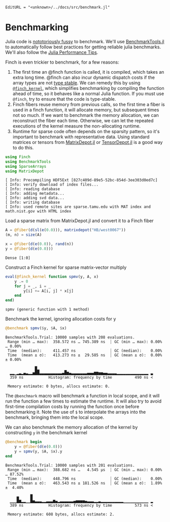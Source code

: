 ```@meta
EditURL = "<unknown>/../docs/src/benchmark.jl"
```

# Benchmarking

Julia code is [nototoriously
fussy](https://github.com/JuliaCI/BenchmarkTools.jl#why-does-this-package-exist)
to benchmark.
We'll use [BenchmarkTools.jl](https://github.com/JuliaCI/BenchmarkTools.jl)
to automatically follow best practices for getting reliable julia benchmarks. We'll also
follow the [Julia Performance Tips](https://docs.julialang.org/en/v1/manual/performance-tips/).

Finch is even trickier to benchmark, for a few reasons:
1. The first time an @finch function is called, it is compiled, which takes an
   extra long time. @finch can also incur dynamic dispatch costs if the array
   types are not [type
   stable](https://docs.julialang.org/en/v1/manual/faq/#man-type-stability). We
   can remedy this by using [`@finch_kernel`](@ref), which simplifies
   benchmarking by compiling the function ahead of time, so it behaves like a
   normal Julia function. If you must use `@finch`, try to ensure that the code
   is type-stable.
2. Finch fibers reuse memory from previous calls, so the first time a fiber is
   used in a finch function, it will allocate memory, but subsequent times not so
   much. If we want to benchmark the memory allocation, we can reconstruct the
   fiber each time. Otherwise, we can let the repeated executions of the kernel
   measure the non-allocating runtime.
3. Runtime for sparse code often depends on the sparsity pattern, so it's
   important to benchmark with representative data. Using standard matrices or tensors from
   [MatrixDepot.jl](https://github.com/JuliaLinearAlgebra/MatrixDepot.jl) or
   [TensorDepot.jl](https://github.com/willow-ahrens/TensorDepot.jl) is a good
   way to do this.

````julia
using Finch
using BenchmarkTools
using SparseArrays
using MatrixDepot
````

````
[ Info: Precompiling HDF5Ext [827c409d-89e5-52bc-854d-3ee303d0ed7c]
[ Info: verify download of index files...
[ Info: reading database
[ Info: adding metadata...
[ Info: adding svd data...
[ Info: writing database
[ Info: used remote sites are sparse.tamu.edu with MAT index and math.nist.gov with HTML index

````

Load a sparse matrix from MatrixDepot.jl and convert it to a Finch fiber

````julia
A = @fiber(d(sl(e(0.0))), matrixdepot("HB/west0067"))
(m, n) = size(A)

x = @fiber(d(e(0.0)), rand(n))
y = @fiber(d(e(0.0)))
````

````
Dense [1:0]
````

Construct a Finch kernel for sparse matrix-vector multiply

````julia
eval(@finch_kernel function spmv(y, A, x)
    y .= 0
    for j = _, i = _
        y[i] += A[i, j] * x[j]
    end
end)
````

````
spmv (generic function with 1 method)
````

Benchmark the kernel, ignoring allocation costs for y

````julia
@benchmark spmv($y, $A, $x)
````

````
BenchmarkTools.Trial: 10000 samples with 208 evaluations.
 Range (min … max):  358.572 ns … 745.389 ns  ┊ GC (min … max): 0.00% … 0.00%
 Time  (median):     411.457 ns               ┊ GC (median):    0.00%
 Time  (mean ± σ):   413.273 ns ±  29.585 ns  ┊ GC (mean ± σ):  0.00% ± 0.00%

             █▂           ▁                                      
  ▂▂▁▂▃▂▄▃▂▂▅██▃▃▃▃▃▃▃▃▃▃▄█▆▄▃▃▃▃▃▃▃▄▄▄▆▆▅▅▄▄▃▃▃▃▂▂▂▂▂▂▂▂▂▂▂▂▂▂ ▃
  359 ns           Histogram: frequency by time          490 ns <

 Memory estimate: 0 bytes, allocs estimate: 0.
````

The `@benchmark` macro will benchmark a function in local scope, and it will run
the function a few times to estimate the runtime. It will also try to avoid
first-time compilation costs by running the function once before benchmarking
it. Note the use of `$` to interpolate the arrays into the benchmark, bringing
them into the local scope.

We can also benchmark the memory allocation of the kernel by constructing `y` in the
benchmark kernel

````julia
@benchmark begin
    y = @fiber(d(e(0.0)))
    y = spmv(y, $A, $x).y
end
````

````
BenchmarkTools.Trial: 10000 samples with 201 evaluations.
 Range (min … max):  388.682 ns …   4.545 μs  ┊ GC (min … max): 0.00% … 87.52%
 Time  (median):     448.796 ns               ┊ GC (median):    0.00%
 Time  (mean ± σ):   463.543 ns ± 181.526 ns  ┊ GC (mean ± σ):  1.89% ±  4.40%

     ▄     █                                                     
  ▁▁▁█▆▂▂▁▁█▅▃▃▃▂▂▃▃▃▆▄▂▃▃▃▃▃▃▄▅▅▅▅▄▃▃▃▂▂▃▂▂▂▂▂▂▂▂▂▂▁▁▁▁▁▁▁▁▁▁▁ ▂
  389 ns           Histogram: frequency by time          573 ns <

 Memory estimate: 608 bytes, allocs estimate: 2.
````

